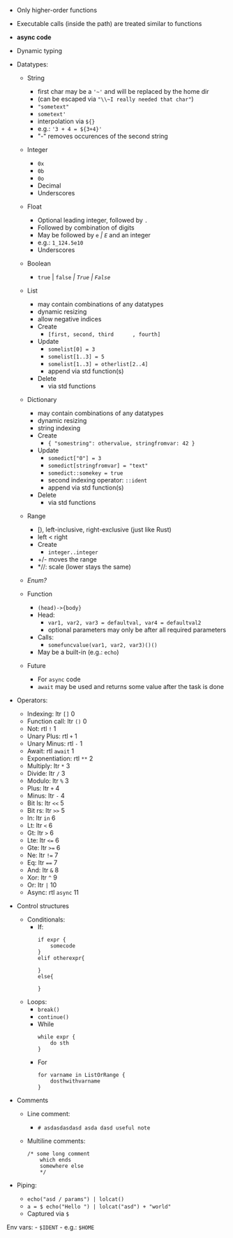 - Only higher-order functions
- Executable calls (inside the path) are treated similar to functions
- **async code**
- Dynamic typing
- Datatypes:
	- String
		- first char may be a `'~'` and will be replaced by the home dir
		- (can be escaped via `"\\~I really needed that char"`)
		- `"sometext"`
		- `sometext'`
		- interpolation via `${}` 
		- e.g.: `'3 + 4 = ${3+4}'`
		- "-" removes occurences of the second string
	- Integer
		- `0x`
		- `0b`
		- `0o`
		- Decimal
		- Underscores
	- Float
		- Optional leading integer, followed by `.`
		- Followed by combination of digits
		- May be followed by `e` *| `E`* and an integer
		- e.g.: `1_124.5e10`
		- Underscores
	- Boolean
		- `true` | `false` *| `True` | `False`*
	- List
		- may contain combinations of any datatypes
		- dynamic resizing
		- allow negative indices
		- Create
			- `[first, second, third      , fourth]`
		- Update
			- `somelist[0] = 3`
			- `somelist[1..3] = 5`
			- `somelist[1..3] = otherlist[2..4]`
			- append via std function(s)
		- Delete
			- via std functions
	- Dictionary
		- may contain combinations of any datatypes
		- dynamic resizing
		- string indexing
		- Create
			- `{
				"somestring": othervalue,
				stringfromvar: 42
			}`
		- Update
			- `somedict["0"] = 3`
			- `somedict[stringfromvar] = "text"`
			- `somedict::somekey = true`
			- second indexing operator: `::ident`
			- append via std function(s)
		- Delete
			- via std functions
	- Range
		- [), left-inclusive, right-exclusive (just like Rust)
		- left < right
		- Create
			- `integer..integer`
		- +/- moves the range
		- *//: scale (lower stays the same)
			
	- *Enum?*
	- Function
		- `(head)->{body}`
		- Head:
			- `var1, var2, var3 = defaultval, var4 = defaultval2`
			- optional parameters may only be after all required parameters
		- Calls:
			- `somefuncvalue(var1, var2, var3)()()`
		- May be a built-in (e.g.: `echo`)
	- Future
		- For `async` code
		- `await` may be used and returns some value after the task is done


- Operators:
	- Indexing: ltr `[]`	0
	- Function call: ltr `()`	0
	- Not: rtl `!`	1
	- Unary Plus: rtl `+`	1
	- Unary Minus: rtl `-`	1
	- Await: rtl `await`	1
	- Exponentiation: rtl `**` 2
	- Multiply: ltr `*` 3
	- Divide: ltr `/` 3
	- Modulo: ltr `%` 3
	- Plus:  ltr `+` 4
	- Minus: ltr `-` 4
	- Bit ls: ltr `<<` 5
	- Bit rs: ltr `>>` 5
	- In: ltr `in` 6
	- Lt: ltr `<` 6
	- Gt: ltr `>` 6
	- Lte: ltr `<=` 6
	- Gte: ltr `>=` 6
	- Ne: ltr `!=` 7
	- Eq: ltr `==` 7
	- And: ltr `&` 8
	- Xor: ltr `^` 9
	- Or: ltr `|` 10
	- Async: rtl `async` 11

- Control structures
	- Conditionals:
		- If:
			```
			if expr {
				somecode
			}
			elif otherexpr{

			}
			else{

			}
			```
	- Loops:
		- `break()`
		- `continue()`
		- While
			```
			while expr {
				do sth
			}
			```
		- For
			```
			for varname in ListOrRange {
				dosthwithvarname
			}
			```


- Comments
	- Line comment:
		- `# asdasdasdasd asda dasd useful note`
	
	- Multiline comments:
		```
		/* some long comment
			which ends 
			somewhere else
			*/
		```

- Piping:
	- `echo("asd / params") | lolcat()`
	- `a = $ echo("Hello ") | lolcat("asd") + "world"`
	-  Captured via `$`

Env vars:
	- `$IDENT`
	- e.g.: `$HOME`